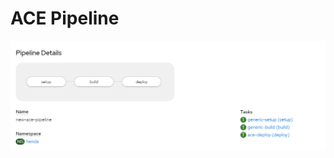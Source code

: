 # ACE Pipeline
![Image](https://github.com/hindos/ACE/blob/master/images/hello-world-pipeline1.PNG)
